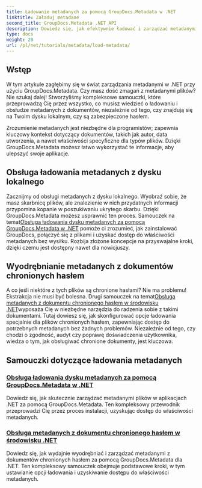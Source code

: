 ```yaml
---
title: Ładowanie metadanych za pomocą GroupDocs.Metadata w .NET
linktitle: Załaduj metadane
second_title: GroupDocs.Metadata .NET API
description: Dowiedz się, jak efektywnie ładować i zarządzać metadanymi w aplikacjach .NET za pomocą GroupDocs.Metadata.
type: docs
weight: 20
url: /pl/net/tutorials/metadata/load-metadata/
---
```

## Wstęp

W tym artykule zagłębimy się w świat zarządzania metadanymi w .NET przy użyciu GroupDocs.Metadata. Czy masz dość zmagań z metadanymi plików? Nie szukaj dalej! Stworzyliśmy kompleksowe samouczki, które przeprowadzą Cię przez wszystko, co musisz wiedzieć o ładowaniu i obsłudze metadanych z dokumentów, niezależnie od tego, czy znajdują się na Twoim dysku lokalnym, czy są zabezpieczone hasłem. 

Zrozumienie metadanych jest niezbędne dla programistów; zapewnia kluczowy kontekst dotyczący dokumentów, takich jak autor, data utworzenia, a nawet właściwości specyficzne dla typów plików. Dzięki GroupDocs.Metadata możesz łatwo wykorzystać te informacje, aby ulepszyć swoje aplikacje.

## Obsługa ładowania metadanych z dysku lokalnego
Zacznijmy od obsługi metadanych z dysku lokalnego. Wyobraź sobie, że masz skarbnicę plików, ale znalezienie w nich przydatnych informacji przypomina kopanie w poszukiwaniu ukrytego skarbu. Dzięki GroupDocs.Metadata możesz usprawnić ten proces. Samouczek na temat[Obsługa ładowania dysku metadanych za pomocą GroupDocs.Metadata w .NET](./handling-metadata-local-disk/) pomoże ci zrozumieć, jak zainstalować GroupDocs, połączyć się z plikami i uzyskać dostęp do właściwości metadanych bez wysiłku. Rozbija złożone koncepcje na przyswajalne kroki, dzięki czemu jest dostępny nawet dla nowicjuszy.

## Wyodrębnianie metadanych z dokumentów chronionych hasłem
 A co jeśli niektóre z tych plików są chronione hasłami? Nie ma problemu! Ekstrakcja nie musi być bolesna. Drugi samouczek na temat[Obsługa metadanych z dokumentu chronionego hasłem w środowisku .NET](./handling-metadata-from-password-protected-document/)wyposaża Cię w niezbędne narzędzia do radzenia sobie z takimi dokumentami. Tutaj dowiesz się, jak skonfigurować opcje ładowania specjalnie dla plików chronionych hasłem, zapewniając dostęp do potrzebnych metadanych bez żadnych problemów. Niezależnie od tego, czy chodzi o zgodność, audyt czy poprawę doświadczenia użytkownika, wiedza o tym, jak obsługiwać chronione dokumenty, jest kluczowa.

## Samouczki dotyczące ładowania metadanych
### [Obsługa ładowania dysku metadanych za pomocą GroupDocs.Metadata w .NET](./handling-metadata-local-disk/)
Dowiedz się, jak skutecznie zarządzać metadanymi plików w aplikacjach .NET za pomocą GroupDocs.Metadata. Ten kompleksowy przewodnik przeprowadzi Cię przez proces instalacji, uzyskując dostęp do właściwości metadanych.
### [Obsługa metadanych z dokumentu chronionego hasłem w środowisku .NET](./handling-metadata-from-password-protected-document/)
Dowiedz się, jak wydajnie wyodrębniać i zarządzać metadanymi z dokumentów chronionych hasłem za pomocą GroupDocs.Metadata dla .NET. Ten kompleksowy samouczek obejmuje podstawowe kroki, w tym ustawianie opcji ładowania i uzyskiwanie dostępu do właściwości metadanych.
